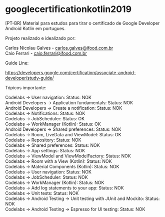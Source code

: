 # googlecertificationkotlin2019
[PT-BR] Material para estudos para tirar o certificado de Google Developer Android Kotlin em portugues.

Projeto realizado e idealizado por:

Carlos Nicolau Galves - carlos.galves@ifood.com.br<br>
Caio Ferrari - caio.ferrari@ifood.com.br

Guide Line:

https://developers.google.com/certification/associate-android-developer/study-guide/

Tópicos importante:

Codelabs -> User navigation: Status: NOK\
Android Developers -> Application fundamentals: Status: NOK\
Android Developers -> Create a notification: Status: NOK\
Codelabs -> Notifications: Status: NOK\
Codelabs -> JobScheduler: Status: OK\
Codelabs -> WorkManager (Kotlin): Status: OK\
Android Developers -> Shared preferences: Status: NOK\
Codelabs -> Room, LiveData and ViewModel: Status: OK\
Codelabs -> Repository: Status: NOK\
Codelabs -> Shared preferences: Status: NOK\
Codelabs -> App settings: Status: NOK\
Codelabs -> ViewModel and ViewModelFactory: Status: NOK\
Codelabs -> Room with a View (Kotlin): Status: NOK\
Codelabs -> Material Components (Kotlin): Status: NOK\
Codelabs -> User navigation: Status: NOK\
Codelabs -> JobScheduler: Status: NOK\
Codelabs -> WorkManager (Kotlin): Status: NOK\
Codelabs -> Add log statements to your app: Status: NOK\
Codelabs -> Unit tests: Status: NOK\
Codelabs -> Android Testing -> Unit testing with JUnit and Mockito: Status: NOK\
Codelabs -> Android Testing -> Espresso for UI testing: Status: NOK
